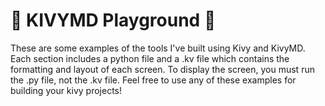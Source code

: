 # 📱 KIVYMD Playground 📱

These are some examples of the tools I've built using Kivy and KivyMD. Each section includes a python file and a .kv file which contains
the formatting and layout of each screen. To display the screen, you must run the .py file, not the .kv file. 
Feel free to use any of these examples for building your kivy projects! 